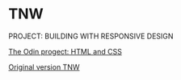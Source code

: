 # TNW
PROJECT: BUILDING WITH RESPONSIVE DESIGN

<a href="https://www.theodinproject.com/courses/html5-and-css3/lessons/building-with-responsive-design?ref=lnav">The Odin progect: HTML and CSS</a><br>

<a href="https://thenextweb.com/">Original version TNW</a>

